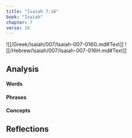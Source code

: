 ```yaml
---
title: "Isaiah 7:16"
book: "Isaiah"
chapter: 7
verse: 16
---
```

![[/Greek/Isaiah/007/Isaiah-007-016G.md#Text]]
![[/Hebrew/Isaiah/007/Isaiah-007-016H.md#Text]]

## Analysis

#### Words

#### Phrases

#### Concepts

## Reflections
